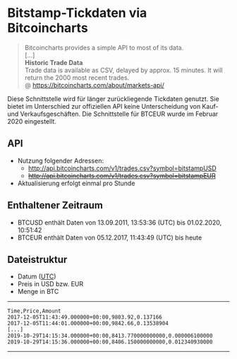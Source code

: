 # Bitstamp-Tickdaten via Bitcoincharts

> Bitcoincharts provides a simple API to most of its data.  
> [...]  
> **Historic Trade Data**  
> Trade data is available as CSV, delayed by approx. 15 minutes. It will return the 2000 most recent trades.  
>@ https://bitcoincharts.com/about/markets-api/

Diese Schnittstelle wird für länger zurückliegende Tickdaten genutzt. Sie bietet im Unterschied zur offiziellen API
keine Unterscheidung von Kauf- und Verkaufsgeschäften.
Die Schnittstelle für BTCEUR wurde im Februar 2020 eingestellt.


## API
- Nutzung folgender Adressen:
    - http://api.bitcoincharts.com/v1/trades.csv?symbol=bitstampUSD
    - ~~http://api.bitcoincharts.com/v1/trades.csv?symbol=bitstampEUR~~
- Aktualisierung erfolgt einmal pro Stunde

## Enthaltener Zeitraum

- BTCUSD enthält Daten von 13.09.2011, 13:53:36 (UTC) bis 01.02.2020, 10:51:42
- BTCEUR enthält Daten von 05.12.2017, 11:43:49 (UTC) bis heute

## Dateistruktur

- Datum ([UTC](https://de.wikipedia.org/wiki/Koordinierte_Weltzeit))
- Preis in USD bzw. EUR
- Menge in BTC

---
    Time,Price,Amount
    2017-12-05T11:43:49.000000+00:00,9803.92,0.137166
    2017-12-05T11:44:01.000000+00:00,9842.66,0.13538904
    [...]
    2019-10-29T14:15:34.000000+00:00,8413.770000000000,0.000006100000
    2019-10-29T14:15:36.000000+00:00,8406.150000000000,0.012340930000
---
